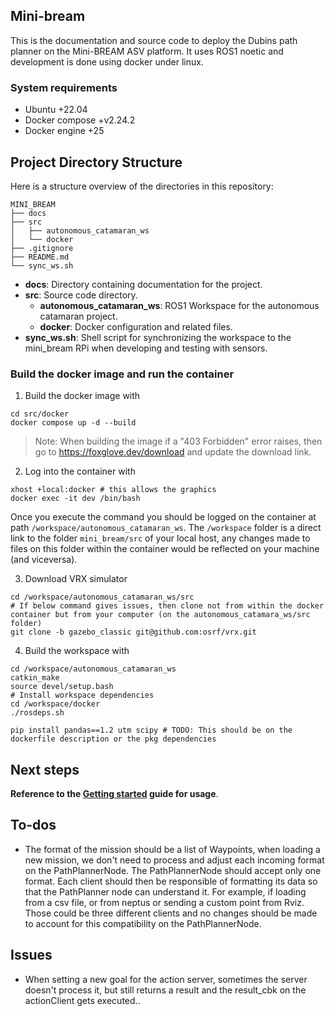 ## Mini-bream
This is the documentation and source code to deploy the Dubins path planner on the Mini-BREAM ASV platform. It uses ROS1 noetic and development is done using docker under linux. 

### System requirements
- Ubuntu +22.04
- Docker compose +v2.24.2
- Docker engine +25

## Project Directory Structure

Here is a structure overview of the directories in this repository:

```
MINI_BREAM
├── docs
├── src
│   ├── autonomous_catamaran_ws
│   └── docker
├── .gitignore
├── README.md
└── sync_ws.sh
```

- **docs**: Directory containing documentation for the project.
- **src**: Source code directory.
  - **autonomous_catamaran_ws**: ROS1 Workspace for the autonomous catamaran project.
  - **docker**: Docker configuration and related files.
- **sync_ws.sh**: Shell script for synchronizing the workspace to the mini_bream RPi when developing and testing with sensors.


### Build the docker image and run the container

1. Build the docker image with
```shell
cd src/docker
docker compose up -d --build
```
> Note: When building the image if a "403 Forbidden" error raises, then go to https://foxglove.dev/download and update the download link.

2. Log into the container with
```shell
xhost +local:docker # this allows the graphics
docker exec -it dev /bin/bash
```

Once you execute the command you should be logged on the container at path `/workspace/autonomous_catamaran_ws`. The `/workspace` folder is a direct link to the folder `mini_bream/src` of your local host, any changes made to files on this folder within the container would be reflected on your machine (and viceversa).

<!-- > **Note: Every command below should be executed inside the docker container** -->

3. Download VRX simulator
```shell
cd /workspace/autonomous_catamaran_ws/src
# If below command gives issues, then clone not from within the docker container but from your computer (on the autonomous_catamara_ws/src folder)
git clone -b gazebo_classic git@github.com:osrf/vrx.git
```

4. Build the workspace with
```shell
cd /workspace/autonomous_catamaran_ws
catkin_make
source devel/setup.bash
# Install workspace dependencies
cd /workspace/docker
./rosdeps.sh

pip install pandas==1.2 utm scipy # TODO: This should be on the dockerfile description or the pkg dependencies
```
## Next steps
**Reference to the [Getting started](Getting%20Started.md) guide for usage**.


## To-dos
- The format of the mission should be a list of Waypoints, when loading a new mission, we don't need to process and adjust each incoming format on the PathPlannerNode. The PathPlannerNode should accept only one format. Each client should then be responsible of formatting its data so that the PathPlanner node can understand it. For example, if loading from a csv file, or from neptus or sending a custom point from Rviz. Those could be three different clients and no changes should be made to account for this compatibility on the PathPlannerNode.

## Issues
- When setting a new goal for the action server, sometimes the server doesn't process it, but still returns a result and the result_cbk on the actionClient gets executed..